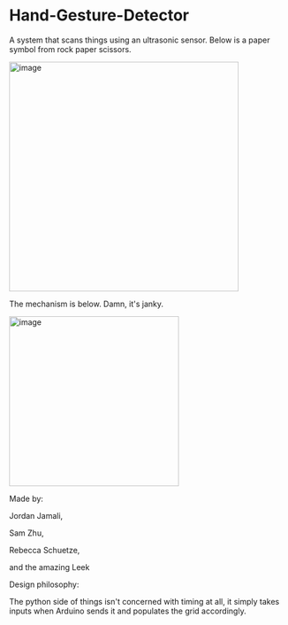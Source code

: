 # Hand-Gesture-Detector

A system that scans things using an ultrasonic sensor. Below is a paper symbol from rock paper scissors.


<img width="415" alt="image" src="https://github.com/JJamali/Hand-Gesture-Detector/assets/31671594/7f6649c3-bcc8-4024-979d-1d99d6f6a172">

The mechanism is below. Damn, it's janky.

<img width="307" alt="image" src="https://github.com/JJamali/Hand-Gesture-Detector/assets/31671594/ec4555a5-9e9a-4c71-b62b-928b2b74a5c5">


Made by:

Jordan Jamali,

Sam Zhu,

Rebecca Schuetze,

and the amazing Leek 


Design philosophy:

The python side of things isn't concerned with timing at all, it simply takes inputs when Arduino sends it and populates the grid accordingly. 


